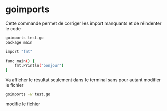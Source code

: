 # goimports

Cette commande permet de corriger les import manquants et de réindenter le code

```sh
goimports test.go
package main

import "fmt"

func main() {
	fmt.Println("bonjour")
}
```
Va afficher le résultat seulement dans le terminal sans pour autant modifier le fichier

```sh
goimports -w test.go
```

modifie le fichier
